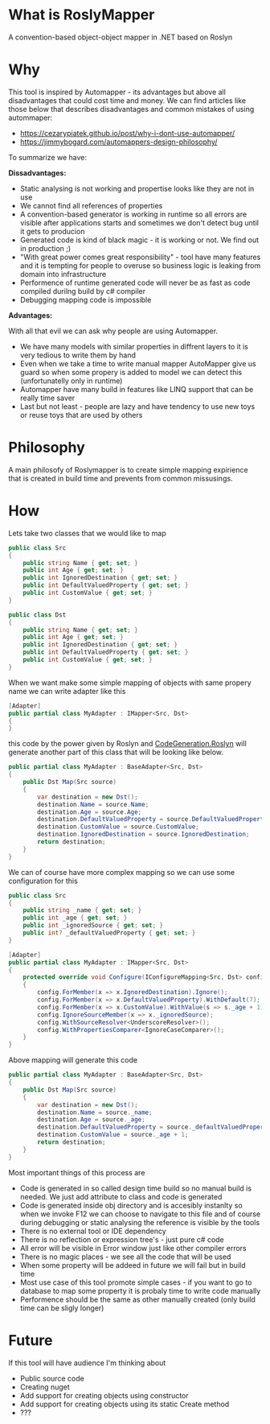 # What is RoslyMapper
A convention-based object-object mapper in .NET based on Roslyn

# Why

This tool is inspired by Automapper - its advantages but above all disadvantages that could cost time and money. We can find articles like those below that describes disadvantages and common mistakes of using autommaper:

- https://cezarypiatek.github.io/post/why-i-dont-use-automapper/
- https://jimmybogard.com/automappers-design-philosophy/

To summarize we have:

**Dissadvantages:**

- Static analysing is not working and propertise looks like they are not in use
- We cannot find all references of properties
- A convention-based generator is working in runtime so all errors are visible after applications starts and sometimes we don't detect bug until it gets to producion
- Generated code is kind of black magic - it is working or not. We find out in production ;) 
- "With great power comes great responsibility" - tool have many features and it is tempting for people to overuse so business logic is leaking from domain into infrastructure
- Performence of runtime generated code will never be as fast as code compiled durilng build by c# compiler
- Debugging mapping code is impossible

**Advantages:**

With all that evil we can ask why people are using Automapper.

- We have many models with similar properties in diffrent layers to it is very tedious to write them by hand
- Even when we take a time to write manual mapper AutoMapper give us guard so when some propery is added to model we can detect this (unfortunatelly only in runtime)
- Automapper have many build in features like LINQ support that can be really time saver
- Last but not least - people are lazy and have tendency to use new toys or reuse toys that are used by others


# Philosophy

A main philosofy of Roslymapper is to create simple mapping expirience that is created in build time and prevents from common missusings.

# How

Lets take two classes that we would like to map

```csharp
public class Src
{
    public string Name { get; set; }
    public int Age { get; set; }
    public int IgnoredDestination { get; set; }
    public int DefaultValuedProperty { get; set; }
    public int CustomValue { get; set; }
}

public class Dst
{
    public string Name { get; set; }
    public int Age { get; set; }
    public int IgnoredDestination { get; set; }
    public int DefaultValuedProperty { get; set; }
    public int CustomValue { get; set; }
}
```

When we want make some simple mapping of objects with same propery name we can write adapter like this

```csharp
[Adapter]
public partial class MyAdapter : IMapper<Src, Dst>
{
}
```

this code by the power given by Roslyn and [CodeGeneration.Roslyn](https://github.com/AArnott/CodeGeneration.Roslyn) will generate another part of this class that will be looking like below. 

```csharp
public partial class MyAdapter : BaseAdapter<Src, Dst>
{
    public Dst Map(Src source)
    {
        var destination = new Dst();
        destination.Name = source.Name;
        destination.Age = source.Age;
        destination.DefaultValuedProperty = source.DefaultValuedProperty;
        destination.CustomValue = source.CustomValue;
        destination.IgnoredDestination = source.IgnoredDestination;
        return destination;
    }
}
```

We can of course have more complex mapping so we can use some configuration for this

```csharp
public class Src
{
    public string _name { get; set; }
    public int _age { get; set; }
    public int _ignoredSource { get; set; }
    public int? _defaultValuedProperty { get; set; }
}

[Adapter]
public partial class MyAdapter : IMapper<Src, Dst>
{
    protected override void Configure(IConfigureMapping<Src, Dst> config)
    {
        config.ForMember(x => x.IgnoredDestination).Ignore();             // Ignore destination mapping
        config.ForMember(x => x.DefaultValuedProperty).WithDefault(7);    // Use default value when null
        config.ForMember(x => x.CustomValue).WithValue(s => s._age + 1);  // Use some source filed with simple calculation
        config.IgnoreSourceMember(x => x._ignoredSource);                 // Ignore source member
        config.WithSourceResolver<UnderscoreResolver>();                  // Inform tha we have to skip underscore
        config.WithPropertiesComparer<IgnoreCaseComparer>();              // We do not take case into account while comparing
    }
}
```

Above mapping will generate this code

```csharp
public partial class MyAdapter : BaseAdapter<Src, Dst>
{
    public Dst Map(Src source)
    {
        var destination = new Dst();
        destination.Name = source._name;
        destination.Age = source._age;
        destination.DefaultValuedProperty = source._defaultValuedProperty ?? 7;
        destination.CustomValue = source._age + 1;
        return destination;
    }
}
```

Most important things of this process are

- Code is generated in so called design time build so no manual build is needed. We just add attribute to class and code is generated
- Code is generated inside obj directory and is accesibly instanlty so when we invoke F12 we can choose to navigate to this file and of course during debugging or static analysing the reference is visible by the tools
- There is no external tool or IDE dependency
- There is no reflection or expression tree's - just pure c# code
- All error will be visible in Error window just like other compiler errors
- There is no magic places - we see all the code that will be used
- When some property will be addeed in future we will fail but in build time
- Most use case of this tool promote simple cases - if you want to go to database to map some property it is probaly time to write code manually
- Performence should be the same as other manually created (only build time can be sligly longer)
  
# Future

If this tool will have audience I'm thinking about

- Public source code
- Creating nuget
- Add support for creating objects using constructor
- Add support for creating objects using its static Create method
- ???
